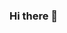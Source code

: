 ### Hi there 👋

<!--
**sarinali/sarinali** is a ✨ _special_ ✨ repository because its `README.md` (this file) appears on your GitHub profile.

[![sarina's GitHub stats](https://github-readme-stats.vercel.app/api?username=sarinali)](https://github.com/sarinali/github-readme-stats)

